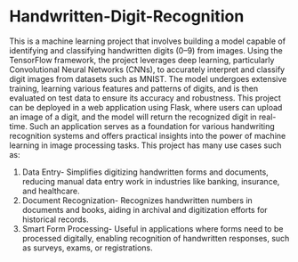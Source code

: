 # Handwritten-Digit-Recognition
This is a machine learning project that involves building a model capable of
identifying and classifying handwritten digits (0–9) from images. Using the 
TensorFlow framework, the project leverages deep learning, particularly 
Convolutional Neural Networks (CNNs), to accurately interpret and classify
digit images from datasets such as MNIST. The model undergoes extensive 
training, learning various features and patterns of digits, and is then
evaluated on test data to ensure its accuracy and robustness.
This project can be deployed in a web application using Flask, where users 
can upload an image of a digit, and the model will return the recognized 
digit in real-time. Such an application serves as a foundation for various 
handwriting  recognition systems and offers practical insights into the
power of machine learning in image processing tasks.
This project has many use cases such as:
1) Data Entry- Simplifies digitizing handwritten forms and documents,
reducing manual data entry work in industries like banking, insurance, and
healthcare.
3) Document Recognization- Recognizes handwritten numbers in documents and
books, aiding in archival and digitization efforts for historical records.
4) Smart Form Processing- Useful in applications where forms need to be
processed digitally, enabling recognition of handwritten responses, such as
surveys, exams, or registrations.
